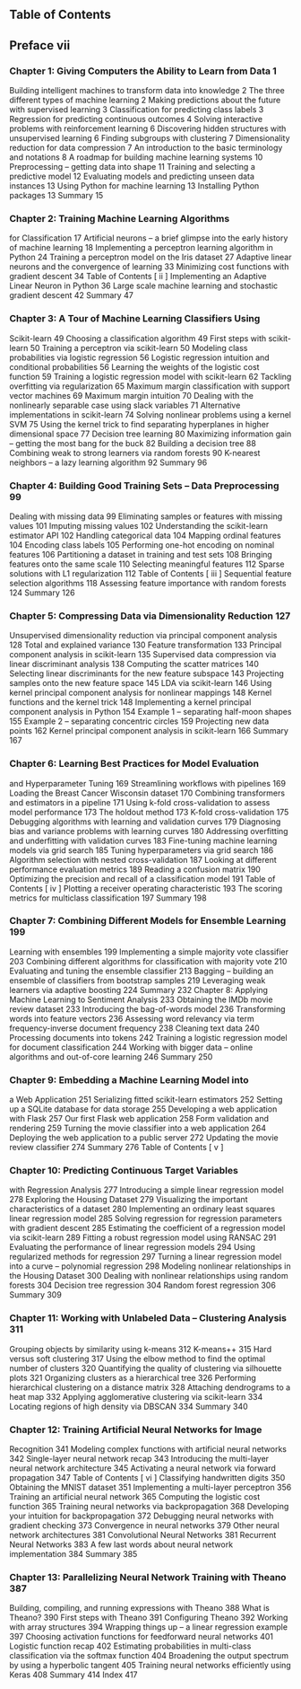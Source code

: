 ## Table of Contents
## Preface vii
### Chapter 1: Giving Computers the Ability to Learn from Data 1
  Building intelligent machines to transform data into knowledge 2
  The three different types of machine learning 2
  Making predictions about the future with supervised learning 3
  Classification for predicting class labels 3
  Regression for predicting continuous outcomes 4
  Solving interactive problems with reinforcement learning 6
  Discovering hidden structures with unsupervised learning 6
  Finding subgroups with clustering 7
  Dimensionality reduction for data compression 7
  An introduction to the basic terminology and notations 8
  A roadmap for building machine learning systems 10
  Preprocessing – getting data into shape 11
  Training and selecting a predictive model 12
  Evaluating models and predicting unseen data instances 13
  Using Python for machine learning 13
  Installing Python packages 13
  Summary 15
### Chapter 2: Training Machine Learning Algorithms
  for Classification 17
  Artificial neurons – a brief glimpse into the early history
  of machine learning 18
  Implementing a perceptron learning algorithm in Python 24
  Training a perceptron model on the Iris dataset 27
  Adaptive linear neurons and the convergence of learning 33
  Minimizing cost functions with gradient descent 34
  Table of Contents
  [ ii ]
  Implementing an Adaptive Linear Neuron in Python 36
  Large scale machine learning and stochastic gradient descent 42
  Summary 47
### Chapter 3: A Tour of Machine Learning Classifiers Using
  Scikit-learn 49
  Choosing a classification algorithm 49
  First steps with scikit-learn 50
  Training a perceptron via scikit-learn 50
  Modeling class probabilities via logistic regression 56
  Logistic regression intuition and conditional probabilities 56
  Learning the weights of the logistic cost function 59
  Training a logistic regression model with scikit-learn 62
  Tackling overfitting via regularization 65
  Maximum margin classification with support vector machines 69
  Maximum margin intuition 70
  Dealing with the nonlinearly separable case using slack variables 71
  Alternative implementations in scikit-learn 74
  Solving nonlinear problems using a kernel SVM 75
  Using the kernel trick to find separating hyperplanes in higher
  dimensional space 77
  Decision tree learning 80
  Maximizing information gain – getting the most bang for the buck 82
  Building a decision tree 88
  Combining weak to strong learners via random forests 90
  K-nearest neighbors – a lazy learning algorithm 92
  Summary 96
### Chapter 4: Building Good Training Sets – Data Preprocessing 99
  Dealing with missing data 99
  Eliminating samples or features with missing values 101
  Imputing missing values 102
  Understanding the scikit-learn estimator API 102
  Handling categorical data 104
  Mapping ordinal features 104
  Encoding class labels 105
  Performing one-hot encoding on nominal features 106
  Partitioning a dataset in training and test sets 108
  Bringing features onto the same scale 110
  Selecting meaningful features 112
  Sparse solutions with L1 regularization 112
  Table of Contents
  [ iii ]
  Sequential feature selection algorithms 118
  Assessing feature importance with random forests 124
  Summary 126
### Chapter 5: Compressing Data via Dimensionality Reduction 127
  Unsupervised dimensionality reduction via principal
  component analysis 128
  Total and explained variance 130
  Feature transformation 133
  Principal component analysis in scikit-learn 135
  Supervised data compression via linear discriminant analysis 138
  Computing the scatter matrices 140
  Selecting linear discriminants for the new feature subspace 143
  Projecting samples onto the new feature space 145
  LDA via scikit-learn 146
  Using kernel principal component analysis for nonlinear mappings 148
  Kernel functions and the kernel trick 148
  Implementing a kernel principal component analysis in Python 154
  Example 1 – separating half-moon shapes 155
  Example 2 – separating concentric circles 159
  Projecting new data points 162
  Kernel principal component analysis in scikit-learn 166
  Summary 167
### Chapter 6: Learning Best Practices for Model Evaluation
  and Hyperparameter Tuning 169
  Streamlining workflows with pipelines 169
  Loading the Breast Cancer Wisconsin dataset 170
  Combining transformers and estimators in a pipeline 171
  Using k-fold cross-validation to assess model performance 173
  The holdout method 173
  K-fold cross-validation 175
  Debugging algorithms with learning and validation curves 179
  Diagnosing bias and variance problems with learning curves 180
  Addressing overfitting and underfitting with validation curves 183
  Fine-tuning machine learning models via grid search 185
  Tuning hyperparameters via grid search 186
  Algorithm selection with nested cross-validation 187
  Looking at different performance evaluation metrics 189
  Reading a confusion matrix 190
  Optimizing the precision and recall of a classification model 191
  Table of Contents
  [ iv ]
  Plotting a receiver operating characteristic 193
  The scoring metrics for multiclass classification 197
  Summary 198
### Chapter 7: Combining Different Models for Ensemble Learning 199
  Learning with ensembles 199
  Implementing a simple majority vote classifier 203
  Combining different algorithms for classification with majority vote 210
  Evaluating and tuning the ensemble classifier 213
  Bagging – building an ensemble of classifiers from
  bootstrap samples 219
  Leveraging weak learners via adaptive boosting 224
  Summary 232
  Chapter 8: Applying Machine Learning to Sentiment Analysis 233
  Obtaining the IMDb movie review dataset 233
  Introducing the bag-of-words model 236
  Transforming words into feature vectors 236
  Assessing word relevancy via term frequency-inverse
  document frequency 238
  Cleaning text data 240
  Processing documents into tokens 242
  Training a logistic regression model for document classification 244
  Working with bigger data – online algorithms and
  out-of-core learning 246
  Summary 250
### Chapter 9: Embedding a Machine Learning Model into
  a Web Application 251
  Serializing fitted scikit-learn estimators 252
  Setting up a SQLite database for data storage 255
  Developing a web application with Flask 257
  Our first Flask web application 258
  Form validation and rendering 259
  Turning the movie classifier into a web application 264
  Deploying the web application to a public server 272
  Updating the movie review classifier 274
  Summary 276
  Table of Contents
  [ v ]
### Chapter 10: Predicting Continuous Target Variables
  with Regression Analysis 277
  Introducing a simple linear regression model 278
  Exploring the Housing Dataset 279
  Visualizing the important characteristics of a dataset 280
  Implementing an ordinary least squares linear regression model 285
  Solving regression for regression parameters with gradient descent 285
  Estimating the coefficient of a regression model via scikit-learn 289
  Fitting a robust regression model using RANSAC 291
  Evaluating the performance of linear regression models 294
  Using regularized methods for regression 297
  Turning a linear regression model into a curve – polynomial
  regression 298
  Modeling nonlinear relationships in the Housing Dataset 300
  Dealing with nonlinear relationships using random forests 304
  Decision tree regression 304
  Random forest regression 306
  Summary 309
### Chapter 11: Working with Unlabeled Data – Clustering Analysis 311
  Grouping objects by similarity using k-means 312
  K-means++ 315
  Hard versus soft clustering 317
  Using the elbow method to find the optimal number of clusters 320
  Quantifying the quality of clustering via silhouette plots 321
  Organizing clusters as a hierarchical tree 326
  Performing hierarchical clustering on a distance matrix 328
  Attaching dendrograms to a heat map 332
  Applying agglomerative clustering via scikit-learn 334
  Locating regions of high density via DBSCAN 334
  Summary 340
### Chapter 12: Training Artificial Neural Networks for Image
  Recognition 341
  Modeling complex functions with artificial neural networks 342
  Single-layer neural network recap 343
  Introducing the multi-layer neural network architecture 345
  Activating a neural network via forward propagation 347
  Table of Contents
  [ vi ]
  Classifying handwritten digits 350
  Obtaining the MNIST dataset 351
  Implementing a multi-layer perceptron 356
  Training an artificial neural network 365
  Computing the logistic cost function 365
  Training neural networks via backpropagation 368
  Developing your intuition for backpropagation 372
  Debugging neural networks with gradient checking 373
  Convergence in neural networks 379
  Other neural network architectures 381
  Convolutional Neural Networks 381
  Recurrent Neural Networks 383
  A few last words about neural network implementation 384
  Summary 385
### Chapter 13: Parallelizing Neural Network Training with Theano 387
  Building, compiling, and running expressions with Theano 388
  What is Theano? 390
  First steps with Theano 391
  Configuring Theano 392
  Working with array structures 394
  Wrapping things up – a linear regression example 397
  Choosing activation functions for feedforward neural networks 401
  Logistic function recap 402
  Estimating probabilities in multi-class classification via the
  softmax function 404
  Broadening the output spectrum by using a hyperbolic tangent 405
  Training neural networks efficiently using Keras 408
  Summary 414
  Index 417

